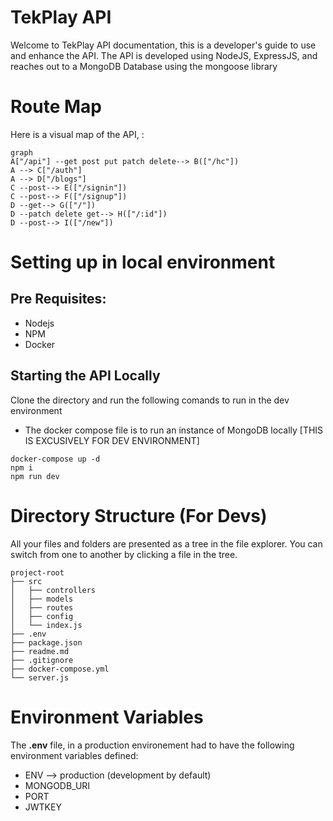# TekPlay API

Welcome to TekPlay API documentation, this is a developer's guide to use and enhance the API. The API is developed using NodeJS, ExpressJS, and reaches out to a MongoDB Database using the mongoose library

# Route Map
Here is a visual map of the API, :

```mermaid
graph 
A["/api"] --get post put patch delete--> B(["/hc"])
A --> C["/auth"]
A --> D["/blogs"]
C --post--> E(["/signin"])
C --post--> F(["/signup"])
D --get--> G(["/"])
D --patch delete get--> H(["/:id"])
D --post--> I(["/new"])
```
# Setting up in local environment

## Pre Requisites:
- Nodejs
- NPM
- Docker

## Starting the API Locally

Clone the directory and run the following comands to run in the dev environment
+ The docker compose file is to run an instance of MongoDB locally [THIS IS EXCUSIVELY FOR DEV ENVIRONMENT]
```
docker-compose up -d
npm i
npm run dev
```


# Directory Structure (For Devs)

All your files and folders are presented as a tree in the file explorer. You can switch from one to another by clicking a file in the tree.
```
project-root
├── src
│   ├── controllers
│   ├── models
│   ├── routes
│   ├── config
│   └── index.js
├── .env
├── package.json
├── readme.md
├── .gitignore
├── docker-compose.yml
└── server.js
```
# Environment Variables
The **.env** file, in a production environement had to have the following environment variables defined:
- ENV --> production (development by default)
- MONGODB_URI
- PORT
- JWTKEY